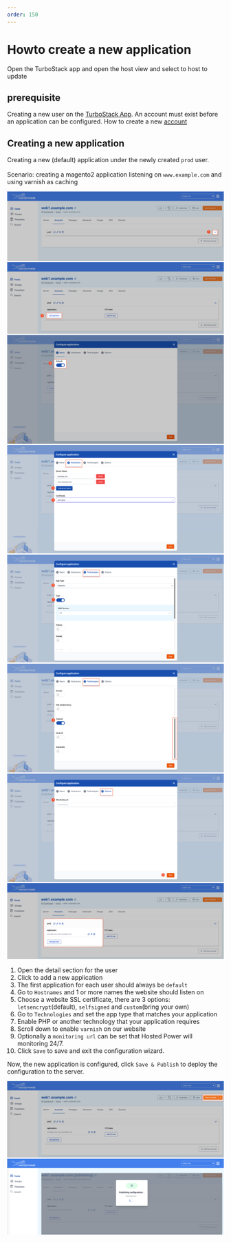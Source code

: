 ```yaml
---
order: 150
---
```


# Howto create a new application

Open the TurboStack app and open the host view and select to host to update

## prerequisite

Creating a new user on the [TurboStack App](https://my.turbostack.app).
An account must exist before an application can be configured.
How to create a new [account](./howto_newuser.md)


## Creating a new application

Creating a new (default) application under the newly created `prod` user.<br><br>
Scenario: creating a magento2 application listening on `www.example.com` and using varnish as caching

![TurboStackNewApp](../img/turbostackapp/newapp/tsa_app1.png)
![TurboStackNewApp](../img/turbostackapp/newapp/tsa_app2.png)
![TurboStackNewApp](../img/turbostackapp/newapp/tsa_app3.png)
![TurboStackNewApp](../img/turbostackapp/newapp/tsa_app4.png)
![TurboStackNewApp](../img/turbostackapp/newapp/tsa_app5.png)
![TurboStackNewApp](../img/turbostackapp/newapp/tsa_app6.png)
![TurboStackNewApp](../img/turbostackapp/newapp/tsa_app7.png)
![TurboStackNewApp](../img/turbostackapp/newapp/tsa_app8.png)

1. Open the detail section for the user
2. Click to add a new application
3. The first application for each user should always be `default`
4. Go to `Hostnames` and 1 or more names the website should listen on
5. Choose a website SSL certificate, there are 3 options: `letsencrypt`(default), `selfsigned` and `custom`(bring your own)
6. Go to `Technologies` and set the app type that matches your application
7. Enable PHP or another technology that your application requires
8. Scroll down to enable `varnish` on our website
9. Optionally a `monitoring url` can be set that Hosted Power will monitoring 24/7.
10. Click `Save` to save and exit the configuration wizard.

Now, the new application is configured, click `Save & Publish` to deploy the configuration to the server.

![TurboStackNewApp](../img/turbostackapp/newapp/tsa_app9.png)
![TurboStackNewApp](../img/turbostackapp/newapp/tsa_app10.png)